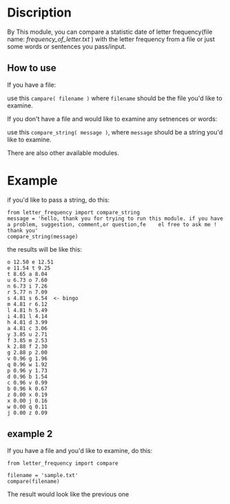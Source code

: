 Discription 
===================
By This module, you can compare a statistic date of letter frequency(file name: *frequency_of_letter.txt* )
with the letter frequency from a file or 
just some words or sentences you pass/input.

How to use
--------------------
If you have a file:

use this <code>campare( filename )</code>
where <code>filename</code> should be the file you'd like to examine.

If you don't have a file and would like to examine any setnences or words:

use this <code>compare_string( message )</code>, where <code>message</code>
should be a string you'd like to examine.

There are also other available modules. 

Example
=======================
if you'd like to pass a string, do this:

    from letter_frequency import compare_string
    message = 'hello, thank you for trying to run this module. if you have a problem, suggestion, comment,or question,fe    el free to ask me ! thank you'
    compare_string(message)

  
the results will be like this:

    o 12.50 e 12.51 
    e 11.54 t 9.25 
    t 8.65 a 8.04 
    u 6.73 o 7.60 
    n 6.73 i 7.26 
    r 5.77 n 7.09 
    s 4.81 s 6.54  <- bingo
    m 4.81 r 6.12 
    l 4.81 h 5.49 
    i 4.81 l 4.14 
    h 4.81 d 3.99 
    a 4.81 c 3.06 
    y 3.85 u 2.71 
    f 3.85 m 2.53 
    k 2.88 f 2.30 
    g 2.88 p 2.00 
    v 0.96 g 1.96 
    q 0.96 w 1.92 
    p 0.96 y 1.73 
    d 0.96 b 1.54 
    c 0.96 v 0.99 
    b 0.96 k 0.67 
    z 0.00 x 0.19 
    x 0.00 j 0.16 
    w 0.00 q 0.11 
    j 0.00 z 0.09 

example 2
----------------------

If you have a file and you'd like to examine, do this:

    from letter_frequency import compare
    
    filename = 'sample.txt'
    compare(filename)

The result would look like the previous one

  
